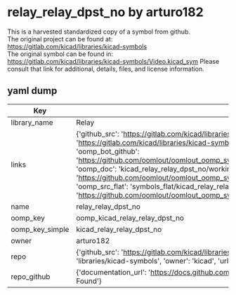 # relay_relay_dpst_no by arturo182  
This is a harvested standardized copy of a symbol from github.  
The original project can be found at:  
https://gitlab.com/kicad/libraries/kicad-symbols  
The original symbol can be found in:
https://gitlab.com/kicad/libraries/kicad-symbols/Video.kicad_sym
Please consult that link for additional, details, files, and license information.  
## yaml dump  
| Key | Value |  
| --- | --- |  
| library_name | Relay |  
| links | {'github_src': 'https://gitlab.com/kicad/libraries/kicad-symbols/Video.kicad_sym', 'github_src_repo': 'https://gitlab.com/kicad/libraries/kicad-symbols', 'oomp_bot': 'kicad_relay_relay_dpst_no/working', 'oomp_bot_github': 'https://github.com/oomlout/oomlout_oomp_symbol_bot/tree/main/kicad_relay_relay_dpst_no/working', 'oomp_doc': 'kicad_relay_relay_dpst_no/working', 'oomp_doc_github': 'https://github.com/oomlout/oomlout_oomp_symbol_doc/tree/main/kicad_relay_relay_dpst_no/working', 'oomp_src_flat': 'symbols_flat/kicad_relay_relay_dpst_no/working', 'oomp_src_flat_github': 'https://github.com/oomlout/oomlout_oomp_symbol_src/tree/main/kicad_relay_relay_dpst_no/working'} |  
| name | relay_relay_dpst_no |  
| oomp_key | oomp_kicad_relay_relay_dpst_no |  
| oomp_key_simple | kicad_relay_relay_dpst_no |  
| owner | arturo182 |  
| repo | {'github_src': 'https://gitlab.com/kicad/libraries/kicad-symbols/Video.kicad_sym', 'name': 'libraries/kicad-symbols', 'owner': 'kicad', 'url': 'https://gitlab.com/kicad/libraries/kicad-symbols'} |  
| repo_github | {'documentation_url': 'https://docs.github.com/rest/repos/repos#get-a-repository', 'message': 'Not Found'} |  


